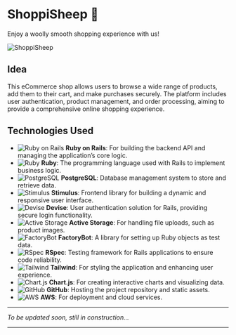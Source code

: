 # **ShoppiSheep 🐑**

Enjoy a woolly smooth shopping experience with us!


![ShoppiSheep](https://github.com/user-attachments/assets/e0c9df7d-e931-493c-954c-f008eee064a0)


## **Idea**

This eCommerce shop allows users to browse a wide range of products, add them to their cart, and make purchases securely. The platform includes user authentication, product management, and order processing, aiming to provide a comprehensive online shopping experience.

## **Technologies Used**

- ![Ruby on Rails](https://img.shields.io/badge/-Ruby%20on%20Rails-CC0000?logo=ruby-on-rails&logoColor=white&style=flat-square) **Ruby on Rails**: For building the backend API and managing the application’s core logic.
- ![Ruby](https://img.shields.io/badge/-Ruby-CC342D?logo=ruby&logoColor=white&style=flat-square) **Ruby**: The programming language used with Rails to implement business logic.
- ![PostgreSQL](https://img.shields.io/badge/-PostgreSQL-336791?logo=postgresql&logoColor=white&style=flat-square) **PostgreSQL**: Database management system to store and retrieve data.
- ![Stimulus](https://img.shields.io/badge/-Stimulus-333333?logo=stimulus&logoColor=white&style=flat-square) **Stimulus**: Frontend library for building a dynamic and responsive user interface.
- ![Devise](https://img.shields.io/badge/-Devise-EC1C24?logo=devise&logoColor=white&style=flat-square) **Devise**: User authentication solution for Rails, providing secure login functionality.
- ![Active Storage](https://img.shields.io/badge/-Active%20Storage-48BB78?logo=activestorage&logoColor=white&style=flat-square) **Active Storage**: For handling file uploads, such as product images.
- ![FactoryBot](https://img.shields.io/badge/-FactoryBot-49A942?logo=factorybot&logoColor=white&style=flat-square) **FactoryBot**: A library for setting up Ruby objects as test data.
- ![RSpec](https://img.shields.io/badge/-RSpec-8B008B?logo=rspec&logoColor=white&style=flat-square) **RSpec**: Testing framework for Rails applications to ensure code reliability.
- ![Tailwind](https://img.shields.io/badge/-Tailwind-38B2AC?logo=tailwindcss&logoColor=white&style=flat-square) **Tailwind**: For styling the application and enhancing user experience.
- ![Chart.js](https://img.shields.io/badge/-Chart.js-FF6384?logo=chartdotjs&logoColor=white&style=flat-square) **Chart.js**: For creating interactive charts and visualizing data.
- ![GitHub](https://img.shields.io/badge/-GitHub-181717?logo=github&logoColor=white&style=flat-square) **GitHub**: Hosting the project repository and static assets.
- ![AWS](https://img.shields.io/badge/-AWS-232F3E?logo=amazon-aws&logoColor=white&style=flat-square) **AWS**: For deployment and cloud services.

---

_To be updated soon, still in construction..._

---

